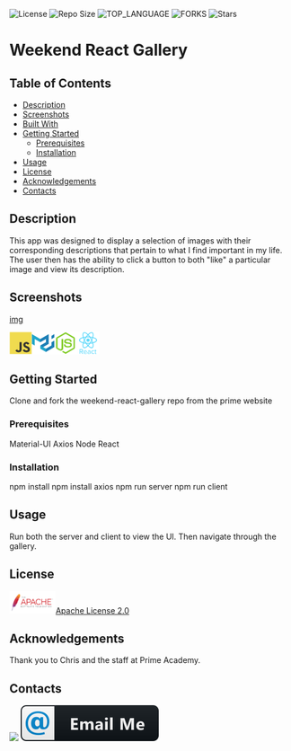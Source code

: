 ![License](https://img.shields.io/github/license/jbaxend1/https://github.com/Jbaxend1.svg?style=for-the-badge) ![Repo Size](https://img.shields.io/github/languages/code-size/jbaxend1/https://github.com/Jbaxend1.svg?style=for-the-badge) ![TOP_LANGUAGE](https://img.shields.io/github/languages/top/jbaxend1/https://github.com/Jbaxend1.svg?style=for-the-badge) ![FORKS](https://img.shields.io/github/forks/jbaxend1/https://github.com/Jbaxend1.svg?style=for-the-badge&social) ![Stars](https://img.shields.io/github/stars/jbaxend1/https://github.com/Jbaxend1.svg?style=for-the-badge)
    
# Weekend React Gallery

## Table of Contents

- [Description](#description)
- [Screenshots](#screenshots)
- [Built With](#built-with)
- [Getting Started](#getting-started)
  - [Prerequisites](#prerequisites)
  - [Installation](#installation)
- [Usage](#usage)
- [License](#license)
- [Acknowledgements](#acknowledgements)
- [Contacts](#contacts)

## Description

This app was designed to display a selection of images with their corresponding descriptions that pertain to what I find important in my life. The user then has the ability to click a button to both "like" a particular image and view its description.

## Screenshots

[img](/screen.png)

<a href="https://developer.mozilla.org/en-US/docs/Web/JavaScript"><img src="https://raw.githubusercontent.com/devicons/devicon/master/icons/javascript/javascript-original.svg" height="40px" width="40px" /></a><a href="https://material-ui.com/"><img src="https://raw.githubusercontent.com/devicons/devicon/master/icons/materialui/materialui-original.svg" height="40px" width="40px" /></a><a href="https://nodejs.org/en/"><img src="https://raw.githubusercontent.com/devicons/devicon/master/icons/nodejs/nodejs-original.svg" height="40px" width="40px" /></a><a href="https://reactjs.org/"><img src="https://raw.githubusercontent.com/devicons/devicon/master/icons/react/react-original-wordmark.svg" height="40px" width="40px" /></a>

## Getting Started

Clone and fork the weekend-react-gallery repo from the prime website

### Prerequisites

Material-UI
Axios
Node
React



### Installation

npm install
npm install axios
npm run server
npm run client

## Usage

Run both the server and client to view the UI. Then navigate through the gallery.


## License

<a href="https://choosealicense.com/licenses/apache-2.0/"><img src="https://raw.githubusercontent.com/johnturner4004/readme-generator/master/src/components/assets/images/apache.svg" height=40 />Apache License 2.0</a>

## Acknowledgements

Thank you to Chris and the staff at Prime Academy.

## Contacts

<a href="https://www.linkedin.com/in/https://www.linkedin.com/in/jonathon-baxendell/"><img src="https://img.shields.io/badge/LinkedIn-0077B5?style=for-the-badge&logo=linkedin&logoColor=white" /></a>  <a href="mailto:j.bax626@gmail.com"><img src=https://raw.githubusercontent.com/johnturner4004/readme-generator/master/src/components/assets/images/email_me_button_icon_151852.svg /></a>
